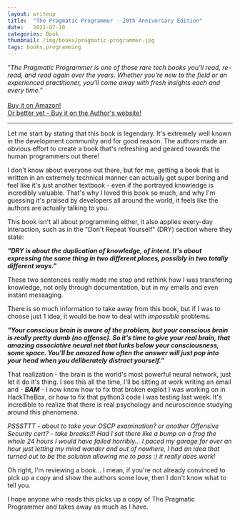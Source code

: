 ```yaml
---
layout: writeup
title:  "The Pragmatic Programmer - 20th Anniversary Edition"
date:   2021-07-10
categories: Book
thumbnail: /img/books/pragmatic-programmer.jpg
tags: books,programming
---
```

 *"The Pragmatic Programmer is one of those rare tech books you’ll read, re-read, and read again over the years. Whether you’re new to the field or an experienced practitioner, you’ll come away with fresh insights each and every time."* <br><br>
 [Buy it on Amazon!](https://www.amazon.com/Pragmatic-Programmer-journey-mastery-Anniversary-dp-0135957052/dp/0135957052/)<br>
 [Or better yet - Buy it on the Author's website!](https://pragprog.com/titles/tpp20/the-pragmatic-programmer-20th-anniversary-edition/)

---

Let me start by stating that this book is legendary. It's extremely well known in the development community and for good reason. The authors made an obvious effort to create a book that's refreshing and geared towards the human programmers out there! 

I don't know about everyone out there, but for me, getting a book that is written in an extremely technical manner can actually get super boring and feel like it's just another textbook - even if the portrayed knowledge is incredibly valuable. That's why I loved this book so much, and why I'm guessing it's praised by developers all around the world, it feels like the authors are actually talking to you.

This book isn't all about programming either, it also applies every-day interaction, such as in the "Don't Repeat Yourself" (DRY) section where they state:


***"DRY is about the duplication of knowledge, of intent. It's about expressing the same thing in two different places, possibly in two totally different ways."***

These two sentences really made me stop and rethink how I was transfering knowledge, not only through documentation, but in my emails and even instant messaging.

There is so much information to take away from this book, but if I was to choose just 1 idea, it would be how to deal with *impossible* problems.

***"Your conscious brain is aware of the problem, but your conscious brain is really pretty dumb (no offense). So it's time to give your real brain, that amazing associative neural net that lurks below your consciousness, some space. You'll be amazed how often the answer will just pop into your head when you deliberately distract yourself."***

That realization - the brain is the world's most powerful neural network, just let it do it's thing. I see this all the time, I'll be sitting at work writing an email and - ***BAM*** - I now know how to fix that broken exploit I was working on in HackTheBox, or how to fix that python3 code I was testing last week. It's incredible to realize that there is real psychology and neuroscience studying around this phenomena.

*PSSSTTT - about to take your OSCP examination? or another Offensive Security cert? - take breaks!!! Had I sat there like a bump on a frog the whole 24 hours I would have failed horribly... I paced my garage for over an hour just letting my mind wander and out of nowhere, I had an idea that turned out to be the solution allowing me to pass :) it really does work!*

Oh right, I'm reviewing a book... I mean, if you're not already convinced to pick up a copy and show the authors some love, then I don't know what to tell you.

I hope anyone who reads this picks up a copy of The Pragmatic Programmer and takes away as much as I have.

